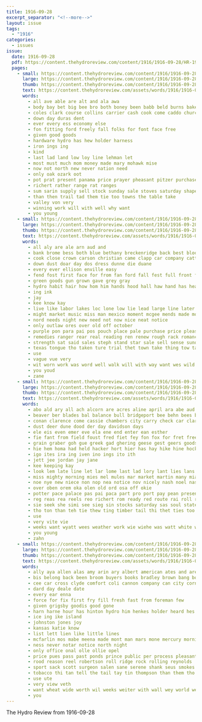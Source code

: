 ```yaml
---
title: 1916-09-28
excerpt_separator: "<!--more-->"
layout: issue
tags:
  - "1916"
categories:
  - issues
issue:
  date: 1916-09-28
  pdf: https://content.thehydroreview.com/content/1916/1916-09-28/HR-1916-09-28.pdf
  pages:
    - small: https://content.thehydroreview.com/content/1916/1916-09-28/small/HR-1916-09-28-01.jpg
      large: https://content.thehydroreview.com/content/1916/1916-09-28/large/HR-1916-09-28-01.jpg
      thumb: https://content.thehydroreview.com/content/1916/1916-09-28/thumbnails/HR-1916-09-28-01.jpg
      text: https://content.thehydroreview.com/assets/words/1916/1916-09-28/HR-1916-09-28-01.txt
      words:
        - all ave able are alt and ala awa
        - body bay bet big bee bro both boney been babb beld burns bakes bird bias buy but
        - coles clark course collins carrier cash cook come caddo church crea company
        - down day duras dent
        - ever every ess economy else
        - fon fitting ford freely fall folks for font face free
        - given good goods
        - hardware hydro has hew holder harness
        - iron ings ing
        - kind
        - last lad land low loy line lehman let
        - most must much mom money made mary mohawk mise
        - now not north new never nation need
        - only oak ozark oot
        - pot prat present panama price prayer pheasant pitzer purchase place pine pas paper
        - richert rather range rat ranges
        - sum sarin supply sell stock sunday sale stoves saturday shape stove styles sue swell store see stamp september
        - than then trail tad them tie too towns the table take
        - valley von very
        - winning work will with well why want
        - you young
    - small: https://content.thehydroreview.com/content/1916/1916-09-28/small/HR-1916-09-28-02.jpg
      large: https://content.thehydroreview.com/content/1916/1916-09-28/large/HR-1916-09-28-02.jpg
      thumb: https://content.thehydroreview.com/content/1916/1916-09-28/thumbnails/HR-1916-09-28-02.jpg
      text: https://content.thehydroreview.com/assets/words/1916/1916-09-28/HR-1916-09-28-02.txt
      words:
        - all aly are ale arn aud and
        - bank brome bess both blue bethany breckenridge back best blood bin began barren but bright border black business bose bine boy boys bring better belt
        - cook close crown carson christian came clapp car company cattle cant cold civil church come change
        - down dust doar day dos dress dunne die duane
        - every ever ellison enville easy
        - fend fost first face for from fan ford fall fest full front fore fell friends felt
        - green goods gun grown gave grey gray
        - hydro habit hair how hom him hands hood hall haw hand has head her had helps hot high
        - ing ink
        - jay
        - kee know kay
        - live like labor lakes loc lone low lie lead large line later league last long lay
        - might market music miss man mexico moment mcgee mends made most maa
        - nord needs night new need not now nice neat notice
        - only outlaw ores over old off october
        - purple pon para pai pos pouch place pale purchase price pleasure pack pill
        - remedies ranger rear real reading ren renew rough rack romance
        - strength sat said sales steph stand star sale sell sense sunday smoke still saw self school sage standing service shore smaller sleep
        - texas tongue tho taken ture trial thet town take thing tow tall then than the thay them toward tonic try thi
        - use
        - vague vue very
        - wit worn work was word well walk will with way want wes wild western woods
        - you youd
        - zane
    - small: https://content.thehydroreview.com/content/1916/1916-09-28/small/HR-1916-09-28-03.jpg
      large: https://content.thehydroreview.com/content/1916/1916-09-28/large/HR-1916-09-28-03.jpg
      thumb: https://content.thehydroreview.com/content/1916/1916-09-28/thumbnails/HR-1916-09-28-03.jpg
      text: https://content.thehydroreview.com/assets/words/1916/1916-09-28/HR-1916-09-28-03.txt
      words:
        - abo ald ary all ach alcorn are acres aline april ara abe aud ast aro allen alan ano and aves ago ana akin
        - beaver ber blades bal balance bull bridgeport bee behn bees bran bank board bethel barber bey bethany buy books basket business boston brittian bro belt bye bing best beck bonds
        - conan clarence come cassie chambers city carry check car clark cattle con col cash clara case came cate comes cane cee cross cay class change cata can coo company county coe choc call colorado cesar
        - dust deer dune dood der day davidson days
        - ele eis even emer eve ela ene end enter ean esther
        - fie fant from field foust fred fiet fey fon fox for fret free friends fair fig fait full flock friday fest farm farra
        - grain graber goh gue greek gad ghering geese gest geers goods good gra
        - hie hem homa had held hacker hort hier has hay hike hine hock hudson hall heir home hinton her hot hal handle hora homes hanlon hag howse hens horse hydro hom hare health
        - igo ites ira ing iven ino ings ito ith
        - jett jee jordan jay jane
        - kee keeping kay
        - look lem late line let lar lome last lad lory lant lies lans land low lato lane laser large litle lage lano
        - miss mighty morning mies mel mules mar market martin many mia mus ming must money made manica mise miller martha mule mee monday mary more mou mahe moot mier med mer mills meiner motto mecha
        - noe nye new niece non nop nea notice nov nicely nash noel nas not names
        - over oben orem oka olen old ord osa off okie
        - potter pace palace pas pai paca part pro port pay pean present pong pretty per pinkerton paes primrose people price points
        - reg reas rea reels reo richert rom ready red route rai roll ren rata rock range run real rod rice reno ray
        - sie seek she simi see sieg sin stocks saturday sas soul states stock seco sae sunday short school son show shanks supper sale sunny speaks sen service stabe shi seat sell sous ser stuff subject sui sack sal schoo shorty swan sud soba sun six scott sip schon sister seward slack sho shorts
        - tho ton than teh tie thew ting timber tail thi thet ties too tayo tae ten tea tha then tow touhy thea them town thomason tad tse tue tal tay teach thie team thy taken the
        - use
        - very vite vie
        - weeks want wyatt wees weather work wie wiehe was watt white welcome whit war wears won warn went will weak with wile wife wand wen whiteley wilson watch weatherford wat wild wil wish wal well wilt way wowk wend wee week west
        - you young
        - zahn
    - small: https://content.thehydroreview.com/content/1916/1916-09-28/small/HR-1916-09-28-04.jpg
      large: https://content.thehydroreview.com/content/1916/1916-09-28/large/HR-1916-09-28-04.jpg
      thumb: https://content.thehydroreview.com/content/1916/1916-09-28/thumbnails/HR-1916-09-28-04.jpg
      text: https://content.thehydroreview.com/assets/words/1916/1916-09-28/HR-1916-09-28-04.txt
      words:
        - ally aya allen alas amy arin ary albert american ates and are
        - bis belong back been broom buyers books bradley brown bang bond burn bald but bank bread bullen bill
        - cee car cross clyde comfort coli cannon company can city corn crosswhite come class
        - dard day deale date
        - every ear enna
        - force for fix first fry fill fresh fast from foreman few
        - given grigsby goodis good gone
        - harn harne hour has hinton hydro him henkes holder heard hes hon
        - ice ing ike island
        - johnston jones joy
        - kansas katie know
        - list lett lien like little lines
        - mcfarlin mos mabe meena made mont man mars mone mercury morning many money maca mendy
        - ness never notar notice north night
        - only office onal olle ollie opel
        - price pues pass past ponds prince public per process pleasant pipe pent person
        - rood reason reel robertson roll ridge rock rolling reynolds
        - sport sack scott surgeon salen sane serene shank seus smokes sunday state seay sera smoke swing smith start six sud stake san shows said sak seen save sen service sell
        - tobacco thi tan tell the tail tay tin thompson than them tho thay ten
        - use ute
        - very view veth
        - want wheat wide worth wil weeks weiter with wall wey world wee was will whitchurch wife wane
        - you
---
```


The Hydro Review from 1916-09-28

<!--more-->

